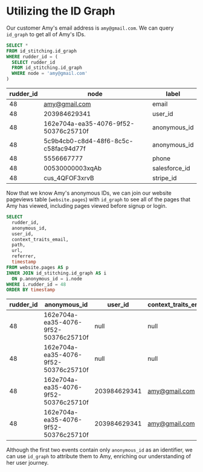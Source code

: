 # Utilizing the ID Graph

Our customer Amy's email address is `amy@gmail.com`. We can query `id_graph` to get all of Amy's IDs.

```sql
SELECT *
FROM id_stitching.id_graph
WHERE rudder_id = (
  SELECT rudder_id
  FROM id_stitching.id_graph
  WHERE node = 'amy@gmail.com'
)
```

| rudder_id | node | label|
| --- | --- | --- |
| 48 | amy@gmail.com | email |
| 48 | 203984629341 | user_id |
| 48 | 162e704a-ea35-4076-9f52-50376c25710f | anonymous_id |
| 48 | 5c9b4cb0-c8d4-48f6-8c5c-c58fac94d77f | anonymous_id |
| 48 | 5556667777 | phone |
| 48 | 00530000003xqAb | salesforce_id |
| 48 | cus_4QFOF3xrvB | stripe_id |

Now that we know Amy's anonymous IDs, we can join our website pageviews table (`website.pages`) with `id_graph` to see all of the pages that Amy has viewed, including pages viewed before signup or login.

```sql
SELECT
  rudder_id,
  anonymous_id,
  user_id,
  context_traits_email,
  path,
  url,
  referrer,
  timestamp
FROM website.pages AS p
INNER JOIN id_stitching.id_graph AS i
  ON p.anonymous_id = i.node
WHERE i.rudder_id = 48
ORDER BY timestamp
```

| rudder_id | anonymous_id | user_id | context_traits_email | path | url | referrer | timestamp |
| --- | --- | --- | --- | --- | --- | --- | --- |
| 48 | 162e704a-ea35-4076-9f52-50376c25710f | null | null | / | https://company.com | $direct | 2022-11-18 23:02:35.231+00 |
| 48 | 162e704a-ea35-4076-9f52-50376c25710f | null | null | /signup | https://company.com/signup | $direct | 2022-11-18 23:02:42.432+00 |
| 48 | 162e704a-ea35-4076-9f52-50376c25710f | 203984629341 | amy@gmail.com | /dashboard | https://company.com/dashboard | $direct | 2022-11-18 23:03:12.244+00 |
| 48 | 162e704a-ea35-4076-9f52-50376c25710f | 203984629341 | amy@gmail.com | /settings | https://company.com/settings | $direct | 2022-11-18 23:03:54.173+00 |

Although the first two events contain only `anonymous_id` as an identifier, we can use `id_graph` to attribute them to Amy, enriching our understanding of her user journey.
